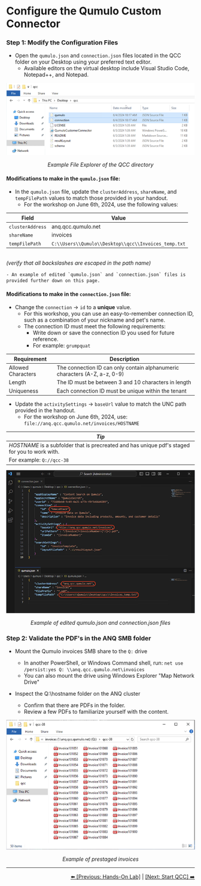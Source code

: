 # Configure the Qumulo Custom Connector

### Step 1: Modify the Configuration Files

- Open the `qumulo.json` and `connection.json` files located in the QCC folder on your Desktop using your preferred text editor.
   - Available editors on the virtual desktop include Visual Studio Code, Notepad++, and Notepad.

<p align="center">
  <img src="https://github.com/Qumulo/QumuloCustomConnector/blob/main/workshop/images/explorer-showing-json-files.png" alt="File Explorer Example">
</p>
<p align="center">
  <em>Example File Explorer of the QCC directory</em>
</p>

#### Modifications to make in the `qumulo.json` file:

- In the `qumulo.json` file, update the `clusterAddress`, `shareName`, and `tempFilePath` values to match those provided in your handout.
    - For the workshop on June 6th, 2024, use the following values:

| Field            | Value                                               |
|------------------|-----------------------------------------------------|
| `clusterAddress` | anq.qcc.qumulo.net                                  |
| `shareName`      | invoices                                            |
| `tempFilePath`   | `C:\\Users\\Qumulo\\Desktop\\qcc\\Invoices_temp.txt`  |
<br> *(verify that all backslashes are escaped in the path name)* 

    - An example of edited `qumulo.json` and `connection.json` files is provided further down on this page.

#### Modifications to make in the `connection.json` file:

- Change the `connection` -> `id` to a **unique** value.
   - For this workshop, you can use an easy-to-remember connection ID, such as a combination of your nickname and pet's name.
   - The connection ID must meet the following requirements:
      - Write down or save the connection ID you used for future reference.
      - For example: `grumpquat`

| Requirement       | Description                                                                          |
|-------------------|--------------------------------------------------------------------------------------|
| Allowed Characters| The connection ID can only contain alphanumeric characters (A-Z, a-z, 0-9)           |
| Length            | The ID must be between 3 and 10 characters in length                                 |
| Uniqueness        | Each connection ID must be unique within the tenant                                  |

- Update the `activitySettings` -> `baseUrl` value to match the UNC path provided in the handout.
    - For the workshop on June 6th, 2024, use: `file://anq.qcc.qumulo.net/invoices/HOSTNAME`

| *Tip* |
|------------------------------------------------------------------------------------------------------------------------------------------|
| *HOSTNAME* is a subfolder that is precreated and has unique pdf's staged for you to work with. |
| For example: `Q://qcc-38`                                            |

<p align="center">
  <img src="https://github.com/Qumulo/QumuloCustomConnector/blob/main/workshop/images/qcc-workshop-vscode-jsons.png" alt="Example of edited config files">
</p>
<p align="center">
  <em>Example of edited qumulo.json and connection.json files</em>
</p>


### Step 2: Validate the PDF's in the ANQ SMB folder

- Mount the Qumulo invoices SMB share to the `Q:` drive
    - In another PowerShell, or Windows Command shell, run:
        `net use /persist:yes Q: \\anq.qcc.qumulo.net\invoices`
    - You can also mount the drive using Windows Explorer "Map Network Drive" 

- Inspect the Q:\hostname folder on the ANQ cluster 
    - Confirm that there are PDFs in the folder.
    - Review a few PDFs to familiarize yourself with the content.

<p align="center">
  <img src="https://github.com/Qumulo/QumuloCustomConnector/blob/main/workshop/images/list-invoices.png" alt="Invoices directory listing">
</p>
<p align="center">
  <em>Example of prestaged invoices</em>
</p>


---

<div align="right">
  <a href="qcc-workshop-holstart.md">⬅️ [Previous: Hands-On Lab]</a> | <a href="qcc-workshop-startqcc.md">[Next: Start QCC] ➡️ </a>
</div>